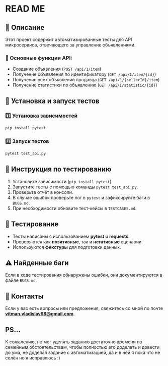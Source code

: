 # READ ME

## 🚀 Описание
Этот проект содержит автоматизированные тесты для API микросервиса, отвечающего за управление объявлениями.

### 🔹 Основные функции API:
- Создание объявления (`POST /api/1/item`)
- Получение объявления по идентификатору (`GET /api/1/item/{id}`)
- Получение всех объявлений продавца (`GET /api/1/{sellerId}/item`)
- Получение статистики по объявлению (`GET /api/1/statistic/{id}`)

## 🔧 Установка и запуск тестов
### 1️⃣ Установка зависимостей
```bash
pip install pytest
```

### 2️⃣ Запуск тестов
```bash
pytest test_api.py
```

## 📝 Инструкция по тестированию
1. Установите зависимости (`pip install pytest`).
2. Запустите тесты с помощью команды `pytest test_api.py`.
3. Проверьте отчёт в консоли.
4. В случае ошибок проверьте лог в `pytest` и зафиксируйте баги в `BUGS.md`.
5. При необходимости обновите тест-кейсы в `TESTCASES.md`.


## 📌 Тестирование
- Тесты написаны с использованием **pytest** и **requests**.
- Проверяются как **позитивные**, так и **негативные** сценарии.
- Используются **фикстуры** для подготовки данных.

## ⚠ Найденные баги
Если в ходе тестирования обнаружены ошибки, они документируются в файле `BUGS.md`.

## 📩 Контакты
Если у вас есть вопросы или предложения, свяжитесь со мной по почте **vitman.vladislav98@gmail.com**.

## PS... ##
К сожалению, не мог уделять заданию достаточно времени по семейным обстоятельствам, чтобы полностью его доделать и довести до ума, не доделал задание с автоматизацией, да и в ней я пока что не селён но я исправлюсь :)


